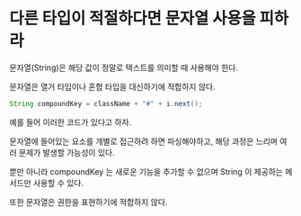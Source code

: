 # 다른 타입이 적절하다면 문자열 사용을 피하라

문자열(String)은 해당 값이 정말로 텍스트를 의미할 때 사용해야 한다.

문자열은 열거 타입이나 혼합 타입을 대신하기에 적합하지 않다.

```java
String compoundKey = className + "#" + i.next();
```
예를 들어 이러한 코드가 있다고 하자.

문자열에 들어있는 요소를 개별로 접근하려 하면 파싱해야하고, 해당 과정은 느리며 여러 문제가 발생할 가능성이 있다.

뿐만 아니라 compoundKey 는 새로운 기능을 추가할 수 없으며 String 이 제공하는 메서드만 사용할 수 있다.

또한 문자열은 권한을 표현하기에 적합하지 않다.